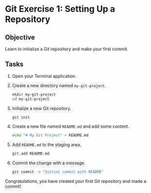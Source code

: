 # Git Exercise 1: Setting Up a Repository

## Objective

Learn to initialize a Git repository and make your first commit.

## Tasks

1. Open your Terminal application.
2. Create a new directory named `my-git-project`.

   ```bash
   mkdir my-git-project
   cd my-git-project
   ```

3. Initialize a new Git repository.

   ```bash
   git init
   ```

4. Create a new file named `README.md` and add some content.

   ```bash
   echo "# My Git Project" > README.md
   ```

5. Add `README.md` to the staging area.

   ```bash
   git add README.md
   ```

6. Commit the change with a message.

   ```bash
   git commit -m "Initial commit with README"
   ```

Congratulations, you have created your first Git repository and made a commit!
